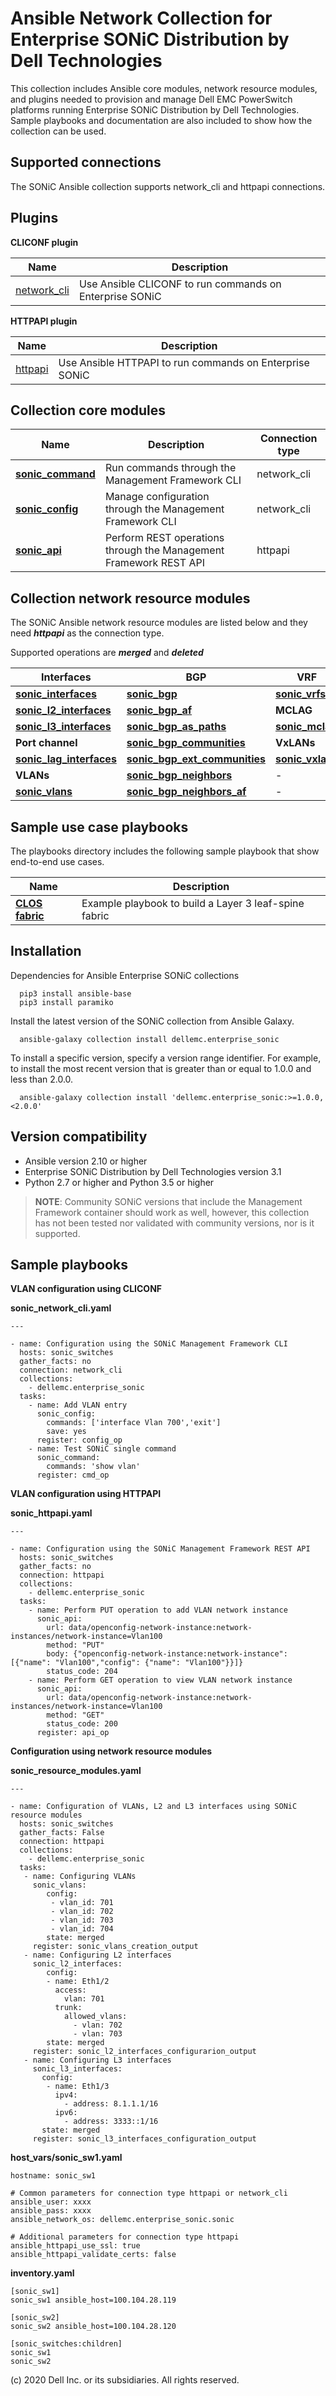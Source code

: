 Ansible Network Collection for Enterprise SONiC Distribution by Dell Technologies
=================================================================================

This collection includes Ansible core modules, network resource modules, and plugins needed to provision and manage Dell EMC PowerSwitch platforms running Enterprise SONiC Distribution by Dell Technologies. Sample playbooks and documentation are also included to show how the collection can be used.

Supported connections
---------------------
The SONiC Ansible collection supports network_cli and httpapi connections.

Plugins
--------
**CLICONF plugin**

Name | Description
--- | ---
[network_cli](https://github.com/ansible-collections/dellemc.enterprise_sonic)|Use Ansible CLICONF to run commands on Enterprise SONiC

**HTTPAPI plugin**

Name | Description
--- | ---
[httpapi](https://github.com/ansible-collections/dellemc.enterprise_sonic)|Use Ansible HTTPAPI to run commands on Enterprise SONiC

Collection core modules
------------------------
Name | Description | Connection type
--- | --- | ---
[**sonic_command**](https://github.com/ansible-collections/dellemc.enterprise_sonic/blob/master/plugins/modules/sonic_command.py)|Run commands through the Management Framework CLI|network_cli
[**sonic_config**](https://github.com/ansible-collections/dellemc.enterprise_sonic/blob/master/plugins/modules/sonic_config.py)|Manage configuration through the Management Framework CLI|network_cli
[**sonic_api**](https://github.com/ansible-collections/dellemc.enterprise_sonic/blob/master/plugins/modules/sonic_api.py)|Perform REST operations through the Management Framework REST API|httpapi

Collection network resource modules
-----------------------------------
The SONiC Ansible network resource modules are listed below and they need ***httpapi*** as the connection type. 

Supported operations are ***merged*** and ***deleted***

| **Interfaces** | **BGP** | **VRF** |
| -------------- | ------- | ------- | 
| [**sonic_interfaces**](https://github.com/ansible-collections/dellemc.enterprise_sonic/blob/master/plugins/modules/sonic_interfaces.py)|[**sonic_bgp**](https://github.com/ansible-collections/dellemc.enterprise_sonic/tree/master/plugins/modules/sonic_bgp.py)| [**sonic_vrfs**](https://github.com/ansible-collections/dellemc.enterprise_sonic/tree/master/plugins/modules/sonic_vrfs.py)|
| [**sonic_l2_interfaces**](https://github.com/ansible-collections/dellemc.enterprise_sonic/tree/master/plugins/modules/sonic_l2_interfaces.py)| [**sonic_bgp_af**](https://github.com/ansible-collections/dellemc.enterprise_sonic/tree/master/plugins/modules/sonic_bgp_af.py)| **MCLAG** |
| [**sonic_l3_interfaces**](https://github.com/ansible-collections/dellemc.enterprise_sonic/tree/master/plugins/modules/sonic_l3_interfaces.py) |[**sonic_bgp_as_paths**](https://github.com/ansible-collections/dellemc.enterprise_sonic/tree/master/plugins/modules/sonic_bgp_as_paths.py)| [**sonic_mclag**](https://github.com/ansible-collections/dellemc.enterprise_sonic/tree/master/plugins/modules/sonic_mclag.py)|
|**Port channel**|[**sonic_bgp_communities**](https://github.com/ansible-collections/dellemc.enterprise_sonic/tree/master/plugins/modules/sonic_bgp_communities.py)| **VxLANs** |
|[**sonic_lag_interfaces**](https://github.com/ansible-collections/dellemc.enterprise_sonic/tree/master/plugins/modules/sonic_lag_interfaces.py)|[**sonic_bgp_ext_communities**](https://github.com/ansible-collections/dellemc.enterprise_sonic/tree/master/plugins/modules/sonic_bgp_ext_communities.py)| [**sonic_vxlans**](https://github.com/ansible-collections/dellemc.enterprise_sonic/tree/master/plugins/modules/sonic_vxlans.py)|
|**VLANs**|[**sonic_bgp_neighbors**](https://github.com/ansible-collections/dellemc.enterprise_sonic/tree/master/plugins/modules/sonic_bgp_neighbors.py)| - |
|[**sonic_vlans**](https://github.com/ansible-collections/dellemc.enterprise_sonic/tree/master/plugins/modules/sonic_vlans.py)|[**sonic_bgp_neighbors_af**](https://github.com/ansible-collections/dellemc.enterprise_sonic/tree/master/plugins/modules/sonic_bgp_neighbors_af.py)|- |

Sample use case playbooks
-------------------------
The playbooks directory includes the following sample playbook that show end-to-end use cases.

Name | Description
--- | ---
[**CLOS fabric**](https://github.com/ansible-collections/dellemc.enterprise_sonic/tree/master/playbooks/clos_fabric)|Example playbook to build a Layer 3 leaf-spine fabric

Installation
-------------
Dependencies for Ansible Enterprise SONiC collections

      pip3 install ansible-base
      pip3 install paramiko

Install the latest version of the SONiC collection from Ansible Galaxy.

      ansible-galaxy collection install dellemc.enterprise_sonic

To install a specific version, specify a version range identifier. For example, to install the most recent version that is greater than or equal to 1.0.0 and less than 2.0.0.

      ansible-galaxy collection install 'dellemc.enterprise_sonic:>=1.0.0,<2.0.0'

Version compatibility
----------------------
* Ansible version 2.10 or higher
* Enterprise SONiC Distribution by Dell Technologies version 3.1
* Python 2.7 or higher and Python 3.5 or higher


> **NOTE**: Community SONiC versions that include the Management Framework container should work as well, however, this collection has not been tested nor validated 
        with community versions, nor is it supported.


Sample playbooks
-----------------
**VLAN configuration using CLICONF**

**sonic_network_cli.yaml**

    ---

    - name: Configuration using the SONiC Management Framework CLI
      hosts: sonic_switches
      gather_facts: no
      connection: network_cli
      collections:
        - dellemc.enterprise_sonic
      tasks:
        - name: Add VLAN entry
          sonic_config:
            commands: ['interface Vlan 700','exit']
            save: yes
          register: config_op
        - name: Test SONiC single command
          sonic_command:
            commands: 'show vlan'
          register: cmd_op

**VLAN configuration using HTTPAPI**

**sonic_httpapi.yaml**

    ---

    - name: Configuration using the SONiC Management Framework REST API
      hosts: sonic_switches
      gather_facts: no
      connection: httpapi
      collections:
        - dellemc.enterprise_sonic
      tasks:
        - name: Perform PUT operation to add VLAN network instance
          sonic_api:
            url: data/openconfig-network-instance:network-instances/network-instance=Vlan100
            method: "PUT"
            body: {"openconfig-network-instance:network-instance": [{"name": "Vlan100","config": {"name": "Vlan100"}}]}
            status_code: 204
        - name: Perform GET operation to view VLAN network instance
          sonic_api:
            url: data/openconfig-network-instance:network-instances/network-instance=Vlan100
            method: "GET"
            status_code: 200
          register: api_op

**Configuration using network resource modules**

**sonic_resource_modules.yaml**

    ---

    - name: Configuration of VLANs, L2 and L3 interfaces using SONiC resource modules
      hosts: sonic_switches
      gather_facts: False
      connection: httpapi
      collections:
        - dellemc.enterprise_sonic
      tasks:
       - name: Configuring VLANs
         sonic_vlans:
            config:
             - vlan_id: 701
             - vlan_id: 702
             - vlan_id: 703
             - vlan_id: 704
            state: merged
         register: sonic_vlans_creation_output
       - name: Configuring L2 interfaces
         sonic_l2_interfaces:
            config:
            - name: Eth1/2
              access:
                vlan: 701
              trunk:
                allowed_vlans:
                  - vlan: 702
                  - vlan: 703
            state: merged
         register: sonic_l2_interfaces_configurarion_output
       - name: Configuring L3 interfaces
         sonic_l3_interfaces:
           config:
            - name: Eth1/3
              ipv4:
                - address: 8.1.1.1/16
              ipv6:
                - address: 3333::1/16
           state: merged
         register: sonic_l3_interfaces_configuration_output

**host_vars/sonic_sw1.yaml**

    hostname: sonic_sw1

    # Common parameters for connection type httpapi or network_cli
    ansible_user: xxxx
    ansible_pass: xxxx
    ansible_network_os: dellemc.enterprise_sonic.sonic

    # Additional parameters for connection type httpapi
    ansible_httpapi_use_ssl: true
    ansible_httpapi_validate_certs: false

**inventory.yaml**

    [sonic_sw1]
    sonic_sw1 ansible_host=100.104.28.119

    [sonic_sw2]
    sonic_sw2 ansible_host=100.104.28.120

    [sonic_switches:children]
    sonic_sw1
    sonic_sw2


(c) 2020 Dell Inc. or its subsidiaries. All rights reserved.
